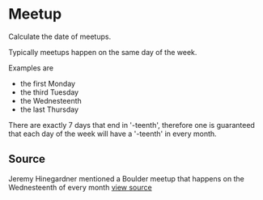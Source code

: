 # Meetup

Calculate the date of meetups.

Typically meetups happen on the same day of the week.

Examples are

* the first Monday
* the third Tuesday
* the Wednesteenth
* the last Thursday

There are exactly 7 days that end in '-teenth', therefore one is
guaranteed that each day of the week will have a '-teenth' in every
month.


## Source

Jeremy Hinegardner mentioned a Boulder meetup that happens on the Wednesteenth of every month [view source](https://twitter.com/copiousfreetime)
